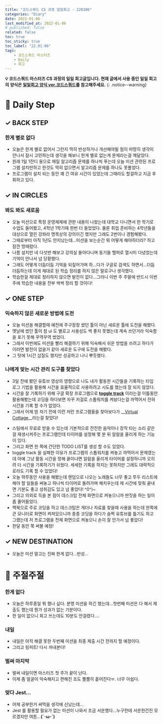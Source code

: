 ```yaml
---
title: "코드스쿼드 CS 과정 일일회고 - 220106"
categories: "Diary"
date: 2022-01-06
last_modified_at: 2022-01-06
# published: false
related: false
toc: true
toc_sticky: true
toc_label: "22.01.06"
tags:
    - 코드스쿼드 마스터즈
    - Daily
    - 회고
---
```

__💡 코드스쿼드 마스터즈 CS 과정의 일일 회고글입니다. 현재 글에서 사용 중인 일일 회고의 양식은 [일일회고 양식 ver.코드스쿼드](https://hemudi.github.io/diary/daily-retrospective-form/)를 참고해주세요.__
{: .notice--warning}

# __💭 Daily Step__

## __✓ BACK STEP__
### __한게 별로 없다__
  - 오늘은 한게 별로 없어서 그런지 딱히 반성하거나 개선해야될 점이 마땅히 생각이 안나서 잠시 고민하는데 생각을 해보니 한게 별로 없는게 문제라는걸 깨달았다.
  - 원래 1일 1잔디 용으로 매일 알고리즘 문제를 하나씩 푸는데 오늘 미션 관련된 프로그램 설치만하고 한것도 딱히 없으면서 알고리즘 문제를 하나도 못풀었다.
  - 프로그램이 설치 되는 동안 꽤 긴 여유 시간이 있었는데 그때라도 할걸하고 지금 후회하고 있다.

## __✓ IN CIRCLES__
### __봐도 봐도 새로움__
  - 오늘 미션으로 특정 운영체제에 관한 내용이 나왔는데 대학교 다니면서 한 학기로 수업도 들어봤고, 4학년 1학기때 한번 더 들었었다. 물론 취업 준비하는 4학년들을 대상으로 열린 강좌라 명목상의 강의이긴 했지만 그래도 2번이나 경험해봤다. 
  - 그때로부터 아직 1년도 안지났는데...미션을 보는순간 뭐 어떻게 해야하더라? 하고 잠깐 멍때렸다.
  - 나름 설치만 네 다섯번 해보고 강의실 돌아다니며 동기들 헬퍼로 열시미 다녔었는데 기억이 안나서 넘 당황했다.
  - 그래도 어떻게 더듬더듬 기억을 되짚어가며 하...다가 구글로 검색도 하면서...더듬더듬하는데 이게 제대로 된 학습 정리를 하지 않은 말로구나 생각했다.
  - 학습한걸 제대로 정리하지 않으면 발전이 없다...그러니 이번 주 주말에 반드시 이번 주에 학습한 내용을 전부 싹싹 정리 할 것이다!

## __✓ ONE STEP__
### __익숙하지 않은 새로운 방법에 도전__
  - 오늘 미션을 해결할때 예전에 주구장창 썼던 툴이 아닌 새로운 툴에 도전을 해봤다.
  - 옛날에 썼던 툴이 참 ui 도 별로고 사용성도 썩 좋지 못했는데 계속 쓰던거라 익숙함을 포기 못해 꾸역꾸역 썼었다.
  - 그래서 이번에도 미션을 빨리 해결하기 위해 익숙해서 쉬운 방법을 쓰려고 하다가 이러면 발전이 없을거 같아 새로운 도구에 도전을 해봤다.
  - 그 탓에 1시간 삽질도 했지만 성공하고 나니 뿌듯했다.

### __나에게 맞는 시간 관리 도구를 찾았다__
  - 3일 전에 봤던 유튜브 영상의 영향으로 나도 내가 활동한 시간들을 기록하는 타임 로그 기법을 활용해 시간을 효율적으로 사용하려고 시도를 했는데 잘 되지 않았다.
  - 시간을 잘 기록하기 위해 구글 확장 프로그램으로 __[toggle track](https://toggl.com/)__ 이라는걸 이틀동안 활용해봤는데 코딩을 하다보면 자꾸 저걸로 스톱워치를 켜놨다는걸 까먹어서 전혀 시간을 기록 할 수가 없었다.
  - 그래서 어제 밤 자기 전에 이런 저런 프로그램들을 찾아보다가 __[Virtual Cottage](https://store.steampowered.com/app/1369320/Virtual_Cottage/)__라는걸 찾았다!

[](../../../assets/images/Virtual%20Cottage.jpg)

  - 스팀에서 무료로 받을 수 있는데 기본적으로 잔잔한 음악이나 장작 타는 소리 같은걸 재생시켜주는 프로그램인데 타이머를 설정해 몇 분 뒤 알람을 울리게 하는 기능이 있다.
  - 그리고 화면 한 쪽에 간단한 TODO LIST를 생성 할 수도 있었다.
  - toggle track 을 실패한 이유가 프로그램의 스톱워치를 켜놓고 까먹어서 문제였는데 아예 그냥 활동 시간을 정해 끝이나면 알람을 울리게 타이머를 설정하니까 오히려 더 시간을 기록하기가 쉬웠다. 세세한 기록을 하지는 못하지만 그래도 대략적으로라도 기록 할 수 있었다!
  - 오늘 하루동안 사용을 해봤는데 랜덤으로 나오는 노래들도 너무 좋고 투두 리스트에 해야 할 일들을 써놓고 하나씩 타이머로 돌려가며 해치우는데 제 시간에 맞춰 끝내면 기분도 좋고 성취감도 있고 넘 좋았다! ^0^)~
  - 그리고 의외로 득을 본 점이 데스크탑 전체 화면으로 켜놓으니까 딴짓을 하는 일이 좀 줄어들었다.
  - 맥북으로 주로 코딩을 하고 데스크탑은 게더나 자료를 찾을때 사용을 하는데 한쪽에 큰 모니터로 화면이 켜져있으니까 종종 코딩을 하다가 슬쩍 유튜브를 틀기도 하고 그랬는데 저 프로그램을 전체 화면으로 켜놓으니 손이 잘 안가서 넘 좋았다!
  - 한달 동안 쭉 써볼 예정!

## __✓ NEW DESTINATION__
- 오늘은 미션 말고는 진짜 한게 없다...반성...

# __💬 주절주절__
### 한게 없다
  - 오늘은 하루종일 뭐 했나 싶다. 분명 미션을 하긴 했는데...첫번째 미션은 다 해서 제출도 했는데 뭔가 성과가 없는 기분이다.
  - 한 일이 없으니 회고 쓰는데도 10분도 안걸렸다....

### 내일
  - 내일은 아직 해결 못한 두번째 미션을 최종 제출 시간 전까지 할 예정이다.
  - 그리고 링피트! 다시 꺼내본다!

### 벌써 마지막
  - 벌써 내일이면 마스터즈 첫 주가 끝이 난다.
  - 이제 좀 얼굴이 익숙해지고 편해진 조도 뿔뿔히 흩어진다ㅠ. 너무 아쉽다.

### 맞다 Jest...
  - 어제 공부한거 써먹을 생각에 신났는데...
  - Jest 를 활용할 필요가 없는 미션이 나와서 조금 서운했다...누구한테 서운한건진 모르겠지만 여튼...__(´･ω･`)__